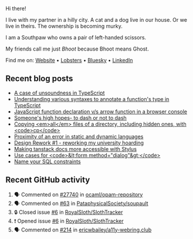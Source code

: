 Hi there!

I live with my partner in a hilly city. A cat and a dog live in our house. Or we live in theirs. The ownership is becoming murky.

I am a Southpaw who owns a pair of left-handed scissors.

My friends call me just *Bhoot* because Bhoot means Ghost.

Find me on: [Website](https://bhoot.dev) • [Lobsters](https://lobste.rs/~bhoot) • [Bluesky](https://bsky.app/profile/bhoot.dev) • [LinkedIn](https://linkedin.com/in/jbhoot)

## Recent blog posts

<!-- BLOG-POST-LIST:START -->
- [A case of unsoundness in TypeScript](/2025/typescript-usecase-over-soundness)
- [Understanding various syntaxes to annotate a function&#39;s type in
      TypeScript](/2025/typescript-function-type-syntaxes)
- [JavaScript function declaration v/s arrow function in a browser console](/2025/function-vs-arrow)
- [Someone&#39;s high hopes- to dash or not to dash](/2025/high-hopes-to-dash-or-not)
- [Copying &lt;em&gt;all&lt;/em&gt; files of a directory, including hidden ones,
      with &lt;code&gt;cp&lt;/code&gt;](/2025/cp-dot-copies-everything)
- [Proximity of an error in static and dynamic languages](/2025/proximity-of-an-error)
- [Design Rework #1 - reworking my university hoarding](/2025/ux-design-rework-1-i-love-vnsgu)
- [Making tanstack docs more accessible with Stylus](/2025/stylus-tanstack)
- [Use cases for &lt;code&gt;&amp;lt;form
      method=&quot;dialog&quot;&amp;gt;&lt;/code&gt;](/2025/form-method-dialog)
- [Name your SQL constraints](/2024/name-your-sql-constraints)
<!-- BLOG-POST-LIST:END -->

## Recent GitHub activity

<!--START_SECTION:activity-->
1. 🗣 Commented on [#27740](https://github.com/ocaml/opam-repository/issues/27740#issuecomment-2798478052) in [ocaml/opam-repository](https://github.com/ocaml/opam-repository)
2. 🗣 Commented on [#63](https://github.com/PataphysicalSociety/soupault/issues/63#issuecomment-2795741267) in [PataphysicalSociety/soupault](https://github.com/PataphysicalSociety/soupault)
3. 🔒 Closed issue [#6](https://github.com/RoyalSloth/SlothTracker/issues/6) in [RoyalSloth/SlothTracker](https://github.com/RoyalSloth/SlothTracker)
4. ❗ Opened issue [#6](https://github.com/RoyalSloth/SlothTracker/issues/6) in [RoyalSloth/SlothTracker](https://github.com/RoyalSloth/SlothTracker)
5. 🗣 Commented on [#214](https://github.com/ericwbailey/a11y-webring.club/pull/214#issuecomment-2566121992) in [ericwbailey/a11y-webring.club](https://github.com/ericwbailey/a11y-webring.club)
<!--END_SECTION:activity-->
